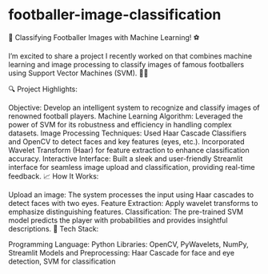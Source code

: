 # footballer-image-classification
🎯 Classifying Footballer Images with Machine Learning! ⚽

I’m excited to share a project I recently worked on that combines machine learning and image processing to classify images of famous footballers using Support Vector Machines (SVM). 🧠✨

🔍 Project Highlights:

Objective: Develop an intelligent system to recognize and classify images of renowned football players.
Machine Learning Algorithm: Leveraged the power of SVM for its robustness and efficiency in handling complex datasets.
Image Processing Techniques:
Used Haar Cascade Classifiers and OpenCV to detect faces and key features (eyes, etc.).
Incorporated Wavelet Transform (Haar) for feature extraction to enhance classification accuracy.
Interactive Interface: Built a sleek and user-friendly Streamlit interface for seamless image upload and classification, providing real-time feedback.
📈 How It Works:

Upload an image: The system processes the input using Haar cascades to detect faces with two eyes.
Feature Extraction: Apply wavelet transforms to emphasize distinguishing features.
Classification: The pre-trained SVM model predicts the player with probabilities and provides insightful descriptions.
🔧 Tech Stack:

Programming Language: Python
Libraries: OpenCV, PyWavelets, NumPy, Streamlit
Models and Preprocessing: Haar Cascade for face and eye detection, SVM for classification
